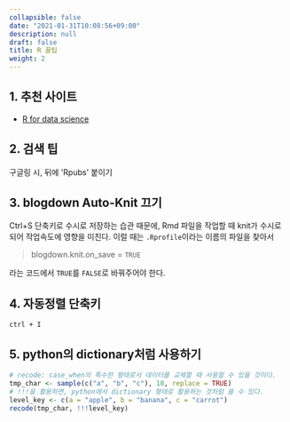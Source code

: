 ```yaml
---
collapsible: false
date: "2021-01-31T10:08:56+09:00"
description: null
draft: false
title: R 꿀팁
weight: 2
---
```


## 1. 추천 사이트
- [R for data science](https://r4ds.had.co.nz/)

## 2. 검색 팁
구글링 시, 뒤에 'Rpubs' 붙이기

## 3. blogdown Auto-Knit 끄기
Ctrl+S 단축키로 수시로 저장하는 습관 때문에, Rmd 파일을 작업할 때 knit가 수시로 되어 작업속도에 영향을 미친다.
이럴 때는 `.Rprofile`이라는 이름의 파일을 찾아서  
> blogdown.knit.on_save = `TRUE`

라는 코드에서 `TRUE`를 `FALSE`로 바꿔주어야 한다.

## 4. 자동정렬 단축키
`ctrl + I` 

## 5. python의 dictionary처럼 사용하기

```r
# recode: case_when의 특수한 형태로서 데이터를 교체할 때 사용할 수 있을 것이다.
tmp_char <- sample(c("a", "b", "c"), 10, replace = TRUE)
# !!!을 활용하면, python에서 dictionary 형태로 활용하는 것처럼 쓸 수 있다.
level_key <- c(a = "apple", b = "banana", c = "carrot")
recode(tmp_char, !!!level_key)
```

